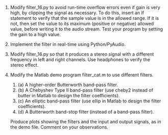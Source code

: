 1. Modify filter_16.py to avoid run-time overflow errors even if gain is very high, by clipping the signal as necessary. To do this, insert an if statement to verify that the sample value is in the allowed range. If it is not, then set the value to its maximum (positive or negative) allowed value, before writing it to the audio stream. Test your program by setting the gain to a high value.

2. Implement the filter in real-time using Python/PyAudio.

3. Modify filter_16.py so that it produces a stereo signal with a different frequency in left and right channels. Use headphones to verify the stereo effect.

4. Modify the Matlab demo program filter_cat.m to use different filters.

   1. (a)  A higher-order Butterworth band-pass filter.
   2. (b)  A Chebyshev Type II band-pass filter (use cheby2 instead of butter in Matlab to design the filter coefficients).
   3. (c)  An elliptic band-pass filter (use ellip in Matlab to design the filter coefficients).
   4. (d)  A Butterworth band-stop filter (instead of a band-pass filter).

   Produce plots showing the filters and the input and output signals, as in the demo file. Comment on your observations.